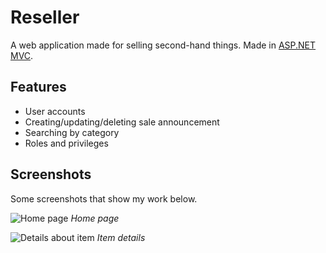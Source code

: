 # Reseller
A web application made for selling second-hand things. Made in [ASP.NET MVC](https://dotnet.microsoft.com/apps/aspnet/mvc).

## Features

* User accounts
* Creating/updating/deleting sale announcement
* Searching by category
* Roles and privileges


## Screenshots
Some screenshots that show my work below.


![Home page](https://i.ibb.co/B2xTGS6/home.png "Home page screenshot")
*Home page*

![Details about item](https://i.ibb.co/x2RjBsZ/item.png "Item details screenshot")
*Item details*

